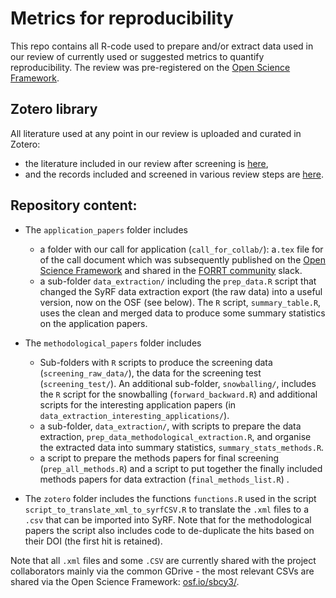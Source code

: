 # Metrics for reproducibility

This repo contains all R-code used to prepare and/or extract data used in our review of currently used or suggested metrics to quantify reproducibility. The review was pre-registered on the [Open Science Framework](https://osf.io/j65wb).

## Zotero library
All literature used at any point in our review is uploaded and curated in Zotero: 

- the literature included in our review after screening is [here](https://www.zotero.org/groups/5397531/reproducibilitymetrics/library),  
- and the records included and screened in various review steps are [here](https://www.zotero.org/groups/5630395/reproducibilitymetrics_methodsscreening/library).

## Repository content: 

- The `application_papers` folder includes 

  - a folder with our call for application (`call_for_collab/`): a`.tex` file for of the call document which was subsequently published on the [Open Science Framework](https://osf.io/a2wrj) and shared in the [FORRT community](https://forrt.org/) slack. 
  - a sub-folder `data_extraction/` including the `prep_data.R` script that changed the SyRF data extraction export (the raw data) into a useful version, now on the OSF (see below). The `R` script, `summary_table.R`, uses the clean and merged data to produce some summary statistics on the application papers. 

- The `methodological_papers` folder includes  
  - Sub-folders with `R` scripts to produce the screening data (`screening_raw_data/`), the data for the screening test (`screening_test/`). An additional sub-folder,  `snowballing/`, includes the `R` script for the snowballing (`forward_backward.R`) and additional scripts for the interesting application papers (in `data_extraction_interesting_applications/`).  
  - a sub-folder, `data_extraction/`, with scripts to prepare the data extraction, `prep_data_methodological_extraction.R`, and organise the extracted data into summary statistics, `summary_stats_methods.R`.
  - a script to prepare the methods papers for final screening (`prep_all_methods.R`) and a script to put together the finally included methods papers for data extraction (`final_methods_list.R`) .
  
- The `zotero` folder includes the functions `functions.R` used in the script `script_to_translate_xml_to_syrfCSV.R` to translate the `.xml` files to a `.csv` that can be imported into SyRF. Note that for the methodological papers the script also includes code to de-duplicate the hits based on their DOI (the first hit is retained).

Note that all `.xml` files and some `.CSV` are currently shared with the project collaborators mainly via the common GDrive - the most relevant CSVs are shared via the Open Science Framework: [osf.io/sbcy3/](https://osf.io/sbcy3/).